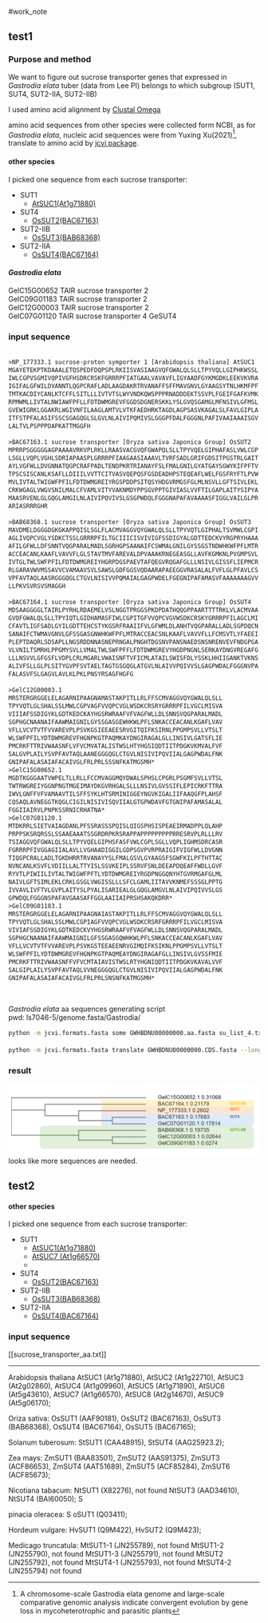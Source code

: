 #work_note 

## test1
### Purpose  and method 
We want to figure out sucrose transporter genes that expressed in _Gastrodia elata_ tuber (data from Lee PI) belongs to which subgroup (SUT1, SUT4, SUT2-IIA, SUT2-IIB)

I used amino acid alignment by [Clustal Omega](https://www.ebi.ac.uk/Tools/msa/clustalo/)

amino acid sequences from other species were collected form NCBI, as for  _Gastrodia elata_,  nucleic acid sequences were from Yuxing Xu(2021)[^2], translate to amino acid by [jcvi package](https://github.com/tanghaibao/jcvi).


#### other species
I picked one sequence from each sucrose transporter: 

- SUT1  
	- [AtSUC1(At1g71880)](https://www.ncbi.nlm.nih.gov/protein/15217601)	
- SUT4  
	- [OsSUT2(BAC67163)](https://www.ncbi.nlm.nih.gov/protein/BAC67163)
- SUT2-IIB  
	- [OsSUT3(BAB68368)](https://www.ncbi.nlm.nih.gov/protein/BAB68368.1?report=fasta)
- SUT2-IIA  
	- [OsSUT4(BAC67164)](https://www.ncbi.nlm.nih.gov/protein/BAC67164.1?report=fasta)

#### _Gastrodia elata_
GelC15G00652    TAIR    sucrose transporter 2  
GelC09G01183    TAIR    sucrose transporter 2  
GelC12G00003    TAIR    sucrose transporter 2  
GelC07G01120    TAIR    sucrose transporter 4 GeSUT4

### input sequence
```

>NP_177333.1 sucrose-proton symporter 1 [Arabidopsis thaliana] AtSUC1
MGAYETEKPTKDAAALETQSPEDFDQPSPLRKIISVASIAAGVQFGWALQLSLLTPYVQLLGIPHKWSSL
IWLCGPVSGMIVQPIVGFHSDRCRSKFGRRRPFIATGAALVAVAVFLIGYAADFGYKMGDKLEEKVKVRA
IGIFALGFWILDVANNTLQGPCRAFLADLAAGDAKRTRVANAFFSFFMAVGNVLGYAAGSYTNLHKMFPF
TMTKACDIYCANLKTCFFLSITLLLIVTVTSLWYVNDKQWSPPPRNADDDEKTSSVPLFGEIFGAFKVMK
RPMWMLLIVTALNWIAWFPFLLFDTDWMGREVFGGDSDGNERSKKLYSLGVQSGAMGLMFNSIVLGFMSL
GVEWIGRKLGGAKRLWGIVNFILAAGLAMTVLVTKFAEDHRKTAGDLAGPSASVKAGALSLFAVLGIPLA
ITFSTPFALASIFSSCSGAGQGLSLGVLNLAIVIPQMIVSLGGGPFDALFGGGNLPAFIVAAIAAAISGV
LALTVLPSPPPDAPKATTMGGFH

>BAC67163.1 sucrose transporter [Oryza sativa Japonica Group] OsSUT2
MPRRPSGGGGGAGPAAAAVRKVPLRKLLRAASVACGVQFGWAPQLSLLTPYVQELGIPHAFASLVWLCGP
LSGLLVQPLVGHLSDRIAPAASPLGRRRPFIAAGAASIAAAVLTVRFSADLGRIFGDSITPGSTRLGAIT
AYLVGFWLLDVGNNATQGPCRAFPADLTENDPKRTRIANAYFSLFMALGNILGYATGAYSGWYKIFPFTV
TPSCSISCANLKSAFLLDIIILVVTTCITVASVQEPQSFGSDEADHPSTEQEAFLWELFGSFRYFTLPVW
MVLIVTALTWIGWFPFILFDTDWMGREIYRGSPDDPSITQSYHDGVRMGSFGLMLNSVLLGFTSIVLEKL
CRKWGAGLVWGVSNILMALCFVAMLVITYVAKNMDYPPSGVPPTGIVIASLVVFTILGAPLAITYSIPYA
MAASRVENLGLGQGLAMGILNLAIVIPQVIVSLGSGPWDQLFGGGNAPAFAVAAAASFIGGLVAILGLPR
ARIASRRRGHR

>BAB68368.1 sucrose transporter [Oryza sativa Japonica Group] OsSUT3
MAVDMELDGGGDGKGKAPPQISLSGLFLACMVAGGVQYGWALQLSLLTPYVQTLGIPHALTSVMWLCGPI
AGLIVQPCVGLYSDKCTSSLGRRRPFILTGCIIICISVIVIGFSSDIGYALGDTTEDCKVYRGPRYHAAA
AFILGFWLLDFSNNTVQGPARALMADLSGRHGPSAANAIFCSWMALGNILGYSSGSTNDWHKWFPFLMTR
ACCEACANLKAAFLVAVVFLGLSTAVTMVFAREVALDPVAAAKRNEGEASGLLAVFKGMKNLPVGMPSVL
IVTGLTWLSWFPFILFDTDWMGREIYHGRPDGSPAEVTAFQEGVRQGAFGLLLNSIVLGISSFLIEPMCR
RLGARAVWVMSSAVVCVAMAAVSVLSAWSLGDFGGSVQDAARAPAEEGGVRASALALFVFLGLPFAVLCS
VPFAVTAQLAASRGGGQGLCTGVLNISIVVPQMAIALGAGPWDELFGEGNIPAFAMASVFAAAAAAAGVV
LLPKVSVRSVSMAGGH

>BAC67164.1 sucrose transporter [Oryza sativa Japonica Group] OsSUT4
MDSAAGGGGLTAIRLPYRHLRDAEMELVSLNGGTPRGGSPKDPDATHQQGPPAARTTTTRKLVLACMVAA
GVQFGWALQLSLLTPYIQTLGIDHAMASFIWLCGPITGFVVQPCVGVWSDKCRSKYGRRRPFILAGCLMI
CFAVTLIGFSADLGYILGDTTEHCSTYKGSRFRAAIIFVLGFWMLDLANHTVQGPARALLADLSGPDQCN
SANAIFCTWMAVGNVLGFSSGASGNWHKWFPFLMTRACCEACSNLKAAFLVAVVFLLFCMSVTLYFAEEI
PLEPTDAQRLSDSAPLLNGSRDDNNASNEPRNGALPNGHTDGSNVPANSNAEDSNSNRENVEVFNDGPGA
VLVNILTSMRHLPPGMYSVLLVMALTWLSWFPFFLFDTDWMGREVYHGDPNGNLSERKAYDNGVREGAFG
LLLNSVVLGFGSFLVDPLCRLMGARLVWAISNFTVFICMLATAILSWISFDLYSSKLHHIIGANKTVKNS
ALIVFSLLGLPLSITYGVPFSVTAELTAGTGSGQGLATGVLNLAIVVPQIVVSLGAGPWDALFGGGNVPA
FALASVFSLGAGVLAVLKLPKLPNSYRSAGFHGFG

>GelC12G00003.1
MRSTERGRGGELELAGARNIPAAGNAMASTAKPITLLRLFFSCMVAGGVQYGWALQLSLL
TPYVQTLGLSHALSSLMWLCGPVAGFVVQPCVGLWSDKCRSRYGRRRPFILVGCLMISVA
VIIIAFSSDIGYKLGDTKEDCKAYHGSRWRAAFVFVAGFWLLDLSNNSVQGPARALMADL
SGPHGCNAANAIFAAWMAIGNILGYSSGASGEWHKWLPFLSNKACCEACANLKGAFLVAV
VFLLVCVTVTFVVAREVPLPSVKGSIEEAEESRVGITQIFKSIRNLPPGMPSVLLVTSLT
WLSWFPFILYDTDWMGREVFHGNPKGTPAQMKAYDNGIRAGALGLLINSIVLGATSFLIE
PMCRKFTTRIVWAASNFLVFVCMVATALISTWSLHTYHGSIQDTIITPDGKVKMVALFVF
SALGVPLAILYSVPFAVTAQLAANEGGGQGLCTGVLNISIVIPQVIIALGAGPWDALFNK
GNIPAFALASAIAFACAIVGLFRLPRLSSSNFKATMGSMH*
>GelC15G00652.1
MGDTKGGGAATVWPELTLLRLLFCCMVAGGMQYDWALSPHSLCPGRLPSGMFSVLLVTSL
TWTRWGREIYGGNPNGTMGEIMAYDKGVRHGALSLLLNSIVLGVSSIFLEPICRKFTTRA
IWVLGNFFVFVAMAAVTILSFFSYKLHTSRMINIGGEYNGVKIGALIIFAAQGFPLAHSF
CQSAQLAVNEGGTKQGLCIGILNISIVISQVIIALGTGPWDAVFGTGNIPAFAMASALAL
FGGIIAIRVLPNPKSSRNICRHATNA*
>GelC07G01120.1
MTDKRRLSIETVAIAGDANLPFSSRASSSPQISLQIGSPHSISPEAEIRMADPPLQLAHP
PRPPSKSRQRSSLSSAAEAAATSSGRDRPKRSRAPPAPPPPPPPPPRRESRVPLRLLLRV
TSIAGGVQFGWALQLSLLTPYVQELGIPHSFASFVWLCGPLSGLLVQPLIGHMSDRCASR
FGRRRPFIVGGAGIIALAVLLVGHAADIGGILGDPSGVPVRPRAIGIFVIGFWLLDVGNN
TIQGPCRALLADLTGKDHRRTRVANAYYSLFMALGSVLGYAAGSFSGWFKILPFTHTTAC
NVNCANLKSVFLVDIILLALTTYISLSSVKEIPLSSRVFSNLDEEAPDQEAFFWDLLGVF
RYVTLPIWIILIVTALTWIGWFPFTLYDTDWMGREIYRGDPNGGQNYHTGVRMGAFGLML
NAIVLGFTSIMLEKLCRKLGSGLVWGISSLLLSFCLGAMLIITAVVKNMEFSSSGLPPTG
IVVAVLIVFTVLGVPLAITYSLPYALISARIEALGLGQGLAMGVLNLAIVIPQIVVSLGS
GPWDQLFGGGNSPAFAVGAASAFFGGLAAIIAIPRSHSAKQKDRR*
>GelC09G01183.1
MRSTERGRGGELELAGARNIPAAGNAIASTAKPITLLRLFFSCMVAGGVQYGWALQLSLL
TPYVQTLGLSHALSSLMWLCGPIAGFVVQPCVGLWSDKCRSRFGRRRPFILVGCLMISVA
VIVIAFSSDIGYKLGDTKEDCKVYHGSRWRAAFVFVAGFWLLDLSNNSVQGPARALMADL
SGPHGCNAANAIFAAWMAIGNILGFSSGASGQWHKWLPFLSNKACCEACANLKGAFLVAV
VFLLVCVTVTFVVAREVPLPSVKGSTEEAEENRVGIMQIFKSIKNLPPGMPSVLLVTSLT
WLSWFPFILYDTDWMGREVFHGNPKGTPAQMEAYDNGIRAGAFGLLINSIVLGVSSFMIE
PMCRKFTTRIVWAASNFFVFVCMTAIAVISTWSLRTYHGNIQDTIITPDGKVKAVALVVF
SALGIPLAILYSVPFAVTAQLVVNEGGGQGLCTGVLNISIVIPQVIIALGAGPWDALFNK
GNIPAFALASAIAFACAIVGLFRLPRLSNSNFKATMGSMH*



```

_Gastrodia elata_ aa sequences generating script  
pwd: ls7046-5/genome.fasta/Gastrodia/
```bash
python -m jcvi.formats.fasta some GWHBDNU00000000.aa.fasta su_list_4.txt sucrose_aa_4.txt

python -m jcvi.formats.fasta translate GWHBDNU00000000.CDS.fasta --longest --unique --outfile=GWHBDNU00000000.aa.fasta
```

### result
![](../attachment/Pasted%20image%2020220715152443.png)  
looks like more sequences are needed.




## test2

#### other species
I picked one sequence from each sucrose transporter: 

- SUT1  
	- [AtSUC1(At1g71880)](https://www.ncbi.nlm.nih.gov/protein/15217601)	
	- [AtSUC7 (At1g66570)](https://www.ncbi.nlm.nih.gov/protein/ABJ17121.1?report=fasta)
	- 
- SUT4  
	- [OsSUT2(BAC67163)](https://www.ncbi.nlm.nih.gov/protein/BAC67163)
- SUT2-IIB  
	- [OsSUT3(BAB68368)](https://www.ncbi.nlm.nih.gov/protein/BAB68368.1?report=fasta)
- SUT2-IIA  
	- [OsSUT4(BAC67164)](https://www.ncbi.nlm.nih.gov/protein/BAC67164.1?report=fasta)

### input sequence
[[sucrose_transporter_aa.txt]]



---
Arabidopsis thaliana
AtSUC1 (At1g71880), 
AtSUC2 (At1g22710), 
AtSUC3 (At2g02860), 
AtSUC4 (At1g09960), 
AtSUC5 (At1g71890), 
AtSUC6 (At5g43610), 
AtSUC7 (At1g66570), 
AtSUC8 (At2g14670), 
AtSUC9 (At5g06170); 

Oriza sativa: 
OsSUT1 (AAF90181), 
OsSUT2 (BAC67163), 
OsSUT3 (BAB68368), 
OsSUT4 (BAC67164), 
OsSUT5 (BAC67165); 

Solanum tuberosum: 
StSUT1 (CAA48915), 
StSUT4 (AAG25923.2); 

Zea mays: 
ZmSUT1 (BAA83501), 
ZmSUT2 (AAS91375), 
ZmSUT3 (ACF86653), 
ZmSUT4 (AAT51689), 
ZmSUT5 (ACF85284), 
ZmSUT6 (ACF85673); 

Nicotiana tabacum: 
NtSUT1 (X82276),                    not found
NtSUT3 (AAD34610), 
NtSUT4 (BAI60050); S

pinacia oleracea: S
oSUT1 (Q03411); 

Hordeum vulgare: 
HvSUT1 (Q9M422), 
HvSUT2 (Q9M423); 

Medicago truncatula: 
MtSUT1-1 (JN255789),                   not found
MtSUT1-2 (JN255790),             not found
MtSUT1-3 (JN255791),           not found
MtSUT2 (JN255792),       not found
MtSUT4-1 (JN255793),       not found
MtSUT4-2 (JN255794)      not found



[^2]:A chromosome-scale Gastrodia elata genome and large-scale comparative genomic analysis indicate convergent evolution by gene loss in mycoheterotrophic and parasitic plants
